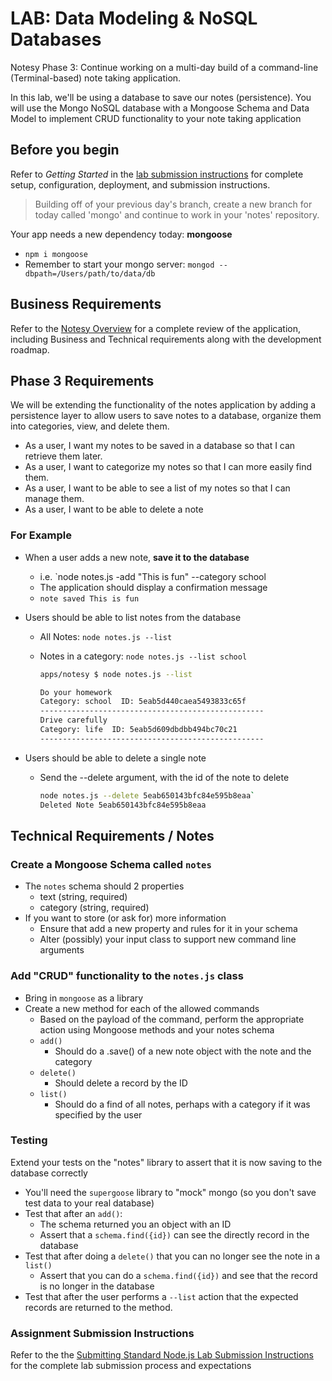 # LAB: Data Modeling & NoSQL Databases

Notesy Phase 3: Continue working on a multi-day build of a command-line (Terminal-based) note taking application.

In this lab, we'll be using a database to save our notes (persistence). You will use the Mongo NoSQL database with a Mongoose Schema and Data Model to implement CRUD functionality to your note taking application

## Before you begin

Refer to *Getting Started*  in the [lab submission instructions](../../../reference/submission-instructions/labs/README.md) for complete setup, configuration, deployment, and submission instructions.

> Building off of your previous day's branch, create a new branch for today called 'mongo' and continue to work in your 'notes' repository.

Your app needs a new dependency today: **mongoose**

- `npm i mongoose`
- Remember to start your mongo server: `mongod --dbpath=/Users/path/to/data/db`

## Business Requirements

Refer to the [Notesy Overview](../../apps-and-libraries/notesy/README.md) for a complete review of the application, including Business and Technical requirements along with the development roadmap.

## Phase 3 Requirements

We will be extending the functionality of the notes application by adding a persistence layer to allow users to save notes to a database, organize them into categories, view, and delete them.

- As a user, I want my notes to be saved in a database so that I can retrieve them later.
- As a user, I want to categorize my notes so that I can more easily find them.
- As a user, I want to be able to see a list of my notes so that I can manage them.
- As a user, I want to be able to delete a note

### For Example

- When a user adds a new note, **save it to the database**
  - i.e. `node notes.js -add "This is fun" --category school
  - The application should display a confirmation message
  - `note saved This is fun`

- Users should be able to list notes from the database
  - All Notes: `node notes.js --list`
  - Notes in a category: `node notes.js --list school`

    ```bash
    apps/notesy $ node notes.js --list

    Do your homework
    Category: school  ID: 5eab5d440caea5493833c65f
    --------------------------------------------------
    Drive carefully
    Category: life  ID: 5eab5d609dbdbb494bc70c21
    --------------------------------------------------
    ```

- Users should be able to delete a single note
  - Send the --delete argument, with the id of the note to delete

    ```bash
    node notes.js --delete 5eab650143bfc84e595b8eaa`
    Deleted Note 5eab650143bfc84e595b8eaa
    ```

## Technical Requirements / Notes

### Create a Mongoose Schema called `notes`

- The `notes` schema should 2 properties
  - text (string, required)
  - category (string, required)
- If you want to store (or ask for) more information
  - Ensure that add a new property and rules for it in your schema
  - Alter (possibly) your input class to support new command line arguments

### Add "CRUD" functionality to the `notes.js` class

- Bring in `mongoose` as a library
- Create a new method for each of the allowed commands
  - Based on the payload of the command, perform the appropriate action using Mongoose methods and your notes schema
  - `add()`
    - Should do a .save() of a new note object with the note and the category
  - `delete()`
    - Should delete a record by the ID
  - `list()`
    - Should do a find of all notes, perhaps with a category if it was specified by the user

### Testing

Extend your tests on the "notes" library to assert that it is now saving to the database correctly

- You'll need the `supergoose` library to "mock" mongo (so you don't save test data to your real database)
- Test that after an `add()`:
  - The schema returned you an object with an ID
  - Assert that a `schema.find({id})` can see the directly record in the database
- Test that after doing a `delete()` that you can no longer see the note in a `list()`
  - Assert that you can do a `schema.find({id})` and see that the record is no longer in the database
- Test that after the user performs a `--list` action that the expected records are returned to the method.

### Assignment Submission Instructions

Refer to the the [Submitting Standard Node.js Lab Submission Instructions](../../../reference/submission-instructions/labs/node-apps.md) for the complete lab submission process and expectations
